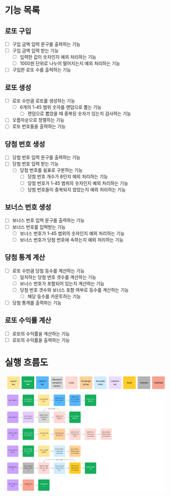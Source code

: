# 기능 목록

## 로또 구입
- [ ] 구입 금액 입력 문구를 출력하는 기능
- [ ] 구입 금액 입력 받는 기능
  - [ ] 입력한 값이 숫자인지 예외 처리하는 기능
  - [ ] 1000원 단위로 나누어 떨어지는지 예외 처리하는 기능
- [ ] 구입한 로또 수를 출력하는 기능

## 로또 생성
- [ ] 로또 수만큼 로또를 생성하는 기능
  - [ ] 6개의 1-45 범위 숫자를 랜덤으로 뽑는 기능
    - [ ] 랜덤으로 뽑았을 때 중복된 숫자가 있는지 검사하는 기능
- [ ] 오름차순으로 정렬하는 기능
- [ ] 로또 번호들을 출력하는 기능

## 당첨 번호 생성
- [ ] 당첨 번호 입력 문구를 출력하는 기능
- [ ] 당첨 번호 입력 받는 기능
  - [ ] 당첨 번호를 쉼표로 구분하는 기능
    - [ ] 당첨 번호 개수가 6인지 예외 처리하는 기능
    - [ ] 당첨 번호가 1-45 범위의 숫자인지 예외 처리하는 기능
    - [ ] 당첨 번호들이 중복되지 않았는지 예외 처리하는 기능

## 보너스 번호 생성
- [ ] 보너스 번호 입력 문구를 출력하는 기능
- [ ] 보너스 번호를 입력받는 기능
  - [ ] 보너스 번호가 1-45 범위의 숫자인지 예외 처리하는 기능
  - [ ] 보너스 번호가 당첨 번호에 속하는지 예외 처리하는 기능

## 당첨 통계 계산
- [ ] 로또 수만큼 당첨 등수를 계산하는 기능 
  - [ ] 일치하는 당첨 번호 갯수를 계산하는 기능
  - [ ] 보너스 번호가 포함되어 있는지 계산하는 기능
  - [ ] 당첨 번호 갯수와 보너스 포함 여부로 등수를 계산하는 기능
    - [ ] 해당 등수를 카운트하는 기능
- [ ] 당첨 통계를 출력하는 기능

## 로또 수익률 계산
- [ ] 로또의 수익률을 계산하는 기능
- [ ] 로또의 수익률을 출력하는 기능

# 실행 흐름도
![img.png](img.png)